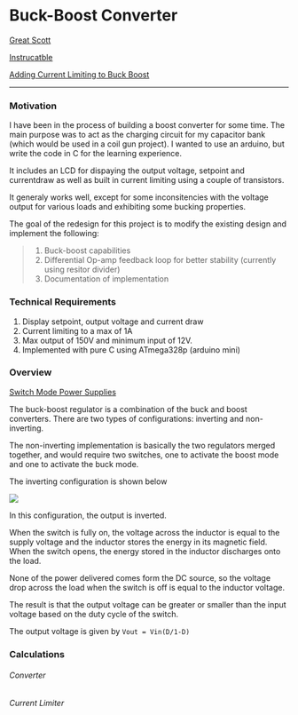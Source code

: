 # Buck-Boost Converter

[Great Scott](https://www.youtube.com/watch?v=ZiD_X-uo_TQ&t=1s)

[Instrucatble](https://www.instructables.com/id/DIY-BuckBoost-Converter-Flyback/)

[Adding Current Limiting to Buck Boost](https://www.youtube.com/watch?v=8uoo5pAeWZI)

---

### Motivation

I have been in the process of building a boost converter for some time. The main purpose was to act as the charging circuit for my capacitor bank (which would be used in a coil gun project). I wanted to use an arduino, but write the code in C for the learning experience. 

It includes an LCD for dispaying the output voltage, setpoint and currentdraw as well as built in current limiting using a couple of transistors.

It generaly works well, except for some inconsitencies with the voltage output for various loads and exhibiting some bucking properties.

The goal of the redesign for this project is to modify the existing design and implement the following:

> 1. Buck-boost capabilities
> 2. Differential Op-amp feedback loop for better stability (currently using resitor divider)
> 3. Documentation of implementation

### Technical Requirements

1. Display setpoint, output voltage and current draw
2. Current limiting to a max of 1A
3. Max output of 150V and minimum input of 12V.
4. Implemented with pure C using ATmega328p (arduino mini)

### Overview

[Switch Mode Power Supplies](https://www.electronics-tutorials.ws/power/switch-mode-power-supply.html)

The buck-boost regulator is a combination of the buck and boost converters. There are two types of configurations: inverting and non-inverting. 

The non-inverting implementation is basically the two regulators merged together, and would require two switches, one to activate the boost mode and one to activate the buck mode.

The inverting configuration is shown below

![](https://upload.wikimedia.org/wikipedia/commons/thumb/e/e6/Buckboost_conventions.svg/1024px-Buckboost_conventions.svg.png)

In this configuration, the output is inverted.

When the switch is fully on, the voltage across the inductor is equal to the supply voltage and the inductor stores the energy in its magnetic field. When the switch opens, the energy stored in the inductor discharges onto the load.

None of the power delivered comes form the DC source, so the voltage drop across the load when the switch is off is equal to the inductor voltage.

The result is that the output voltage can be greater or smaller than the input voltage based on the duty cycle of the switch. 

The output voltage is given by `Vout = Vin(D/1-D)`

### Calculations

###### Converter

###### Current Limiter
